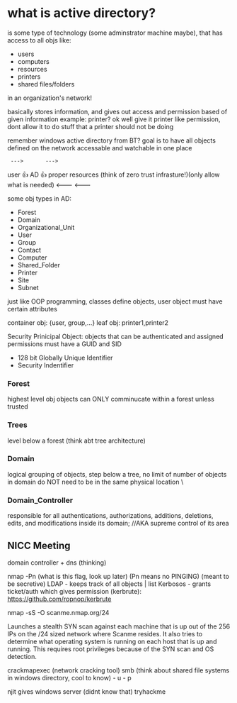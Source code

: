 # what is active directory? #

is some type of technology (some adminstrator machine maybe), that has access to all objs like:

- users
- computers
- resources
- printers
- shared files/folders 

in an organization's network!

basically stores information, and gives out access and permission based of given information
example: printer? ok well give it printer like permission, dont allow it to do stuff that a printer should not be doing

remember windows active directory from BT? 
goal is to have all objects defined on the network accessable and watchable in one place

     --->       --->  
user  👍   AD   👍   proper resources     (think of zero trust infrasture!)(only allow what is needed)
     <---       <---

some obj types in AD:
- Forest
- Domain
- Organizational_Unit
- User
- Group
- Contact
- Computer
- Shared_Folder
- Printer
- Site
- Subnet

just like OOP programming, classes define objects, user object must have certain attributes

container obj: {user, group,...}
leaf obj:      printer1,printer2

Security Prinicipal Object: objects that can be authenticated and assigned permissions
must have a GUID and SID
- 128 bit Globally Unique Identifier
- Security Indentifier 

### Forest ###
highest level obj
objects can ONLY comminucate within a forest unless trusted

### Trees ###
level below a forest       (think abt tree architecture)

### Domain ###
logical grouping of objects, step below a tree, no limit of number of objects in domain
do NOT need to be in the same physical location \

### Domain_Controller ###
 responsible for all authentications, authorizations, additions, deletions, edits, and modifications inside its domain; //AKA supreme control of its area

## NICC Meeting ##
domain controller + dns (thinking)

nmap -Pn (what is this flag, look up later) (Pn means no PINGING) (meant to be secretive)
LDAP - keeps track of all objects | list
Kerbosos - grants ticket/auth which gives permission
(kerbrute): https://github.com/ropnop/kerbrute


nmap -sS -O scanme.nmap.org/24

Launches a stealth SYN scan against each machine that is up out of the 256 IPs on the /24 sized network where Scanme resides. It also tries to determine what operating system is running on each host that is up and running. This requires root privileges because of the SYN scan and OS detection.

crackmapexec (network cracking tool)
smb (think about shared file systems in windows directory, cool to know) - u - p

njit gives windows server (didnt know that)
tryhackme
